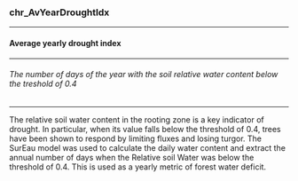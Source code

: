 ### chr_AvYearDroughtIdx



------
#### Average yearly drought index



------
###### The number of days of the year with the soil relative water content below the treshold of 0.4



------
The relative soil water content in the rooting zone is a key indicator of drought. In particular, when its value falls below the threshold of 0.4, trees have been shown to respond by limiting fluxes and losing turgor. The SurEau model was used to calculate the daily water content and extract the annual number of days when the Relative soil Water  was below the threshold of 0.4. This is used as a yearly metric of forest water deficit.